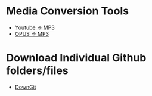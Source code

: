 # Media Conversion Tools
- [Youtube -> MP3](https://ytmp3.cc/en13/)
- [OPUS -> MP3](https://opus-to-mp3.com/)


# Download Individual Github folders/files
- [DownGit](https://downgit.github.io/#/home)


